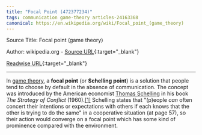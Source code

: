 ```yaml
---
title: "Focal Point (472377234)"
tags: communication game-theory articles-24163368
canonical: https://en.wikipedia.org/wiki/Focal_point_(game_theory)
---
```


Source Title: Focal point (game theory)

Author: wikipedia.org - [Source URL](https://en.wikipedia.org/wiki/Focal_point_(game_theory)){:target="_blank"}

[Readwise URL](https://readwise.io/open/472377234){:target="_blank"}

---

In [game theory](https://en.wikipedia.org/wiki/Game_theory), a **focal point** (or **Schelling point**) is a solution that people tend to choose by default in the absence of communication. The concept was introduced by the American economist [Thomas Schelling](https://en.wikipedia.org/wiki/Thomas_Schelling) in his book *The Strategy of Conflict* (1960).[[1]](https://en.wikipedia.org/wiki/Focal_point_(game_theory)#cite_note-isbn0-674-84031-3-1) Schelling states that "(p)eople *can* often concert their intentions or expectations with others if each knows that the other is trying to do the same" in a cooperative situation (at page 57), so their action would converge on a focal point which has some kind of prominence compared with the environment.
